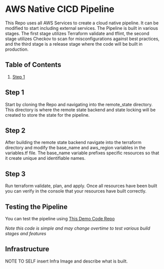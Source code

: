 # AWS Native CICD Pipeline

This Repo uses all AWS Services to create a cloud native pipeline. It can be modified to start including external services. The Pipeline is built in various stages. The first stage utilizes Terraform validate and tflint, the second stage utilizes Checkov to scan for misconfigurations against best practices, and the third stage is a release stage where the code will be built in production.

## Table of Contents
1. [Step 1](#step-1)


## Step 1
Start by cloning the Repo and navigating into the remote_state directory. This directory is where the remote state backend and state locking will be created to store the state for the pipeline.

## Step 2
After building the remote state backend navigate into the terraform directory and modify the base_name and aws_region variables in the variables.tf file. The base_name variable prefixes specific resources so that it create unique and identifiable names.

## Step 3
Run terraform validate, plan, and apply. Once all resources have been built you can verify in the console that your resources have built correctly. 

## Testing the Pipeline
You can test the pipeline using [This Demo Code Repo](https://github.com/CloudBeard/aws-cicd-piepline-demo-code.git) 

*Note this code is simple and may change overtime to test various build stages and features*

## Infrastructure
NOTE TO SELF insert Infra Image and describe what is built.
